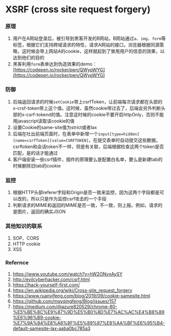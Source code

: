 # XSRF (cross site request forgery)

### 原理
1. 用户在A网站登录后，被引导到黑客开发的B网站，B网站通过```a```、```img```、```form```等标签，根据它们支持跨域请求的特性，请求A网站的接口，浏览器根据同源策略，这时候会带上网站A的cookie，这样就起到了冒用用户的信息的效果，以达到他们的目的
2. 黑客利用```form```表单达到伪造效果的demo：[https://codepen.io/rocker/pen/QWypWYG](https://codepen.io/rocker/pen/QWypWYG)

### 防御 
1. 后端返回请求的时候```setCookie```带上csrfToken，让前端每次请求都在头部的x-crsf-token带上这个值。这时候，虽然cookie带过去了，后端会另外判断头部的x-csrf-tokend的值。注意这时候的cookie不要开启httpOnly，否则不能用javascript读取该cookie的值
2. 设置Cookie的same-site值为strict或者lax
3. 后端在吐出前端页面时，在表单中新增一个```input[type=hidden][name=csrfToken][value=CSRFTOKEN]```，在提交表单时自动提交这些数据。csrftoken和会话token不一样，但是有关联，后端根据检查这两个token是否匹配，是的话才能通过
4. 客户端安装一些csrf插件，插件的原理要么是配置白名单，要么是新建tab的时候删除旧tab的cookie

### 监控
1. 根据HTTP头部referer字段和Origin是否一致来监控，因为这两个字段都是可以改的，所以只是作为监控csrf攻击的一个手段
2. 判断请求的MIME和返回的MIME是否一致，不一致，则上报。例如，请求的是图片，返回的确实JSON

### 其他知识的联系
1. SOP、CORS
2. HTTP cookie
3. XSS

### Refernce
1. https://www.youtube.com/watch?v=hW2ONyxAySY
2. http://evilcyberhacker.com/csrf.html
3. https://hack-yourself-first.com/
4. https://en.wikipedia.org/wiki/Cross-site_request_forgery
5. https://www.ruanyifeng.com/blog/2019/09/cookie-samesite.html
6. https://github.com/mqyqingfeng/Blog/issues/157
7. https://medium.com/@azure820529/chrome-80-%E5%BE%8C%E9%87%9D%E5%B0%8D%E7%AC%AC%E4%B8%89%E6%96%B9-cookie-%E7%9A%84%E8%A6%8F%E5%89%87%E8%AA%BF%E6%95%B4-default-samesite-lax-aaba0bc785a3